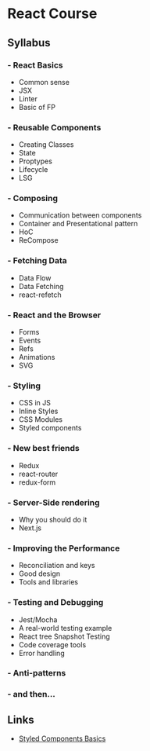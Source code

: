 # React Course
## Syllabus

### - React Basics
* Common sense
* JSX
* Linter
* Basic of FP

### - Reusable Components
* Creating Classes
* State
* Proptypes
* Lifecycle
* LSG

### - Composing
* Communication between components 
* Container and Presentational pattern
* HoC
* ReCompose

### - Fetching Data
* Data Flow
* Data Fetching
* react-refetch

### - React and the Browser
* Forms
* Events
* Refs
* Animations
* SVG

### - Styling
* CSS in JS
* Inline Styles
* CSS Modules
* Styled components

### - New best friends
* Redux
* react-router
* redux-form

### - Server-Side rendering
* Why you should do it
* Next.js

### - Improving the Performance
* Reconciliation and keys
* Good design
* Tools and libraries

### - Testing and Debugging
* Jest/Mocha
* A real-world testing example
* React tree Snapshot Testing
* Code coverage tools
* Error handling

### - Anti-patterns

### - and then...
## Links
- [Styled Components Basics](https://hackernoon.com/styled-components-in-action-723852f2a93d)